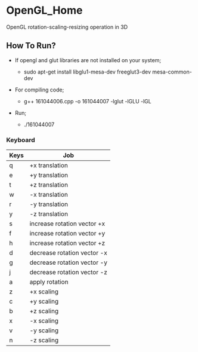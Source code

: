 # OpenGL_Home
OpenGL rotation-scaling-resizing operation in 3D

## How To Run?
* If opengl and glut libraries are not installed on your system;
  * sudo apt-get install libglu1-mesa-dev freeglut3-dev mesa-common-dev


* For compiling code;
  * g++ 161044006.cpp -o 161044007 -lglut -lGLU -lGL

* Run;
  *  ./161044007


### Keyboard


Keys | Job
------------ | -------------
q | +x translation
e | +y translation
t | +z translation
w | -x translation
r | -y translation
y | -z translation
s | increase rotation vector +x
f | increase rotation vector +y
h | increase rotation vector +z
d | decrease rotation vector -x
g | decrease rotation vector -y
j | decrease rotation vector -z
a | apply rotation
z | +x scaling
c | +y scaling
b | +z scaling 
x | -x scaling
v | -y scaling
n | -z scaling
